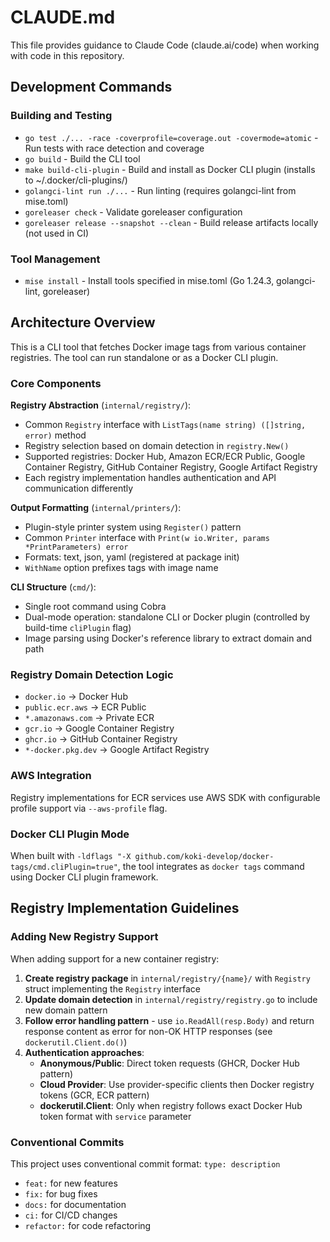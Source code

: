 # CLAUDE.md

This file provides guidance to Claude Code (claude.ai/code) when working with code in this repository.

## Development Commands

### Building and Testing
- `go test ./... -race -coverprofile=coverage.out -covermode=atomic` - Run tests with race detection and coverage
- `go build` - Build the CLI tool
- `make build-cli-plugin` - Build and install as Docker CLI plugin (installs to ~/.docker/cli-plugins/)
- `golangci-lint run ./...` - Run linting (requires golangci-lint from mise.toml)
- `goreleaser check` - Validate goreleaser configuration  
- `goreleaser release --snapshot --clean` - Build release artifacts locally (not used in CI)

### Tool Management
- `mise install` - Install tools specified in mise.toml (Go 1.24.3, golangci-lint, goreleaser)

## Architecture Overview

This is a CLI tool that fetches Docker image tags from various container registries. The tool can run standalone or as a Docker CLI plugin.

### Core Components

**Registry Abstraction** (`internal/registry/`):
- Common `Registry` interface with `ListTags(name string) ([]string, error)` method
- Registry selection based on domain detection in `registry.New()`
- Supported registries: Docker Hub, Amazon ECR/ECR Public, Google Container Registry, GitHub Container Registry, Google Artifact Registry
- Each registry implementation handles authentication and API communication differently

**Output Formatting** (`internal/printers/`):
- Plugin-style printer system using `Register()` pattern
- Common `Printer` interface with `Print(w io.Writer, params *PrintParameters) error`
- Formats: text, json, yaml (registered at package init)
- `WithName` option prefixes tags with image name

**CLI Structure** (`cmd/`):
- Single root command using Cobra
- Dual-mode operation: standalone CLI or Docker plugin (controlled by build-time `cliPlugin` flag)
- Image parsing using Docker's reference library to extract domain and path

### Registry Domain Detection Logic
- `docker.io` → Docker Hub
- `public.ecr.aws` → ECR Public  
- `*.amazonaws.com` → Private ECR
- `gcr.io` → Google Container Registry
- `ghcr.io` → GitHub Container Registry
- `*-docker.pkg.dev` → Google Artifact Registry

### AWS Integration
Registry implementations for ECR services use AWS SDK with configurable profile support via `--aws-profile` flag.

### Docker CLI Plugin Mode
When built with `-ldflags "-X github.com/koki-develop/docker-tags/cmd.cliPlugin=true"`, the tool integrates as `docker tags` command using Docker CLI plugin framework.

## Registry Implementation Guidelines

### Adding New Registry Support
When adding support for a new container registry:

1. **Create registry package** in `internal/registry/{name}/` with `Registry` struct implementing the `Registry` interface
2. **Update domain detection** in `internal/registry/registry.go` to include new domain pattern
3. **Follow error handling pattern** - use `io.ReadAll(resp.Body)` and return response content as error for non-OK HTTP responses (see `dockerutil.Client.do()`)
4. **Authentication approaches**:
   - **Anonymous/Public**: Direct token requests (GHCR, Docker Hub pattern)
   - **Cloud Provider**: Use provider-specific clients then Docker registry tokens (GCR, ECR pattern)
   - **dockerutil.Client**: Only when registry follows exact Docker Hub token format with `service` parameter

### Conventional Commits
This project uses conventional commit format: `type: description`
- `feat:` for new features
- `fix:` for bug fixes  
- `docs:` for documentation
- `ci:` for CI/CD changes
- `refactor:` for code refactoring